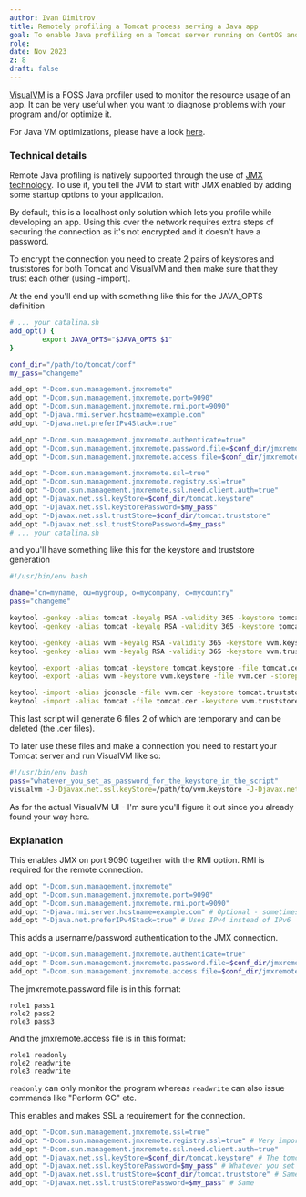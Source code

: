 ```yaml
---
author: Ivan Dimitrov
title: Remotely profiling a Tomcat process serving a Java app
goal: To enable Java profiling on a Tomcat server running on CentOS and then optimize the process using VM options.
role:
date: Nov 2023
z: 8
draft: false
---
```


[VisualVM](https://visualvm.github.io/) is a FOSS Java profiler used to monitor the resource usage of an app. It can be very useful when you want to diagnose problems with your
program and/or optimize it.

For Java VM optimizations, please have a look [here](https://stackoverflow.com/questions/564039/jvm-performance-tuning-for-large-applications).

### Technical details

Remote Java profiling is natively supported through the use of [JMX technology](https://docs.oracle.com/javase/8/docs/technotes/guides/management/agent.html). To use it, you tell
the JVM to start with JMX enabled by adding some startup options to your application.

By default, this is a localhost only solution which lets you profile while developing an app. Using this over the network requires extra steps of securing the connection as it's
not encrypted and it doesn't have a password.

To encrypt the connection you need to create 2 pairs of keystores and truststores for both Tomcat and VisualVM and then make sure that they trust each other (using -import).

At the end you'll end up with something like this for the JAVA_OPTS definition

```bash
# ... your catalina.sh
add_opt() {
        export JAVA_OPTS="$JAVA_OPTS $1"
}

conf_dir="/path/to/tomcat/conf"
my_pass="changeme"

add_opt "-Dcom.sun.management.jmxremote"
add_opt "-Dcom.sun.management.jmxremote.port=9090"
add_opt "-Dcom.sun.management.jmxremote.rmi.port=9090"
add_opt "-Djava.rmi.server.hostname=example.com"
add_opt "-Djava.net.preferIPv4Stack=true"

add_opt "-Dcom.sun.management.jmxremote.authenticate=true"
add_opt "-Dcom.sun.management.jmxremote.password.file=$conf_dir/jmxremote.password"
add_opt "-Dcom.sun.management.jmxremote.access.file=$conf_dir/jmxremote.access"

add_opt "-Dcom.sun.management.jmxremote.ssl=true"
add_opt "-Dcom.sun.management.jmxremote.registry.ssl=true"
add_opt "-Dcom.sun.management.jmxremote.ssl.need.client.auth=true"
add_opt "-Djavax.net.ssl.keyStore=$conf_dir/tomcat.keystore"
add_opt "-Djavax.net.ssl.keyStorePassword=$my_pass"
add_opt "-Djavax.net.ssl.trustStore=$conf_dir/tomcat.truststore"
add_opt "-Djavax.net.ssl.trustStorePassword=$my_pass"
# ... your catalina.sh
```

and you'll have something like this for the keystore and truststore generation

```bash
#!/usr/bin/env bash

dname="cn=myname, ou=mygroup, o=mycompany, c=mycountry"
pass="changeme"

keytool -genkey -alias tomcat -keyalg RSA -validity 365 -keystore tomcat.keystore -storepass "$pass" -keypass "$pass" -dname "$dname"
keytool -genkey -alias tomcat -keyalg RSA -validity 365 -keystore tomcat.truststore -storepass "$pass" -keypass "$pass" -dname "$dname"

keytool -genkey -alias vvm -keyalg RSA -validity 365 -keystore vvm.keystore -storepass "$pass" -keypass "$pass" -dname "$dname"
keytool -genkey -alias vvm -keyalg RSA -validity 365 -keystore vvm.truststore -storepass "$pass" -keypass "$pass" -dname "$dname"

keytool -export -alias tomcat -keystore tomcat.keystore -file tomcat.cer -storepass "$pass"
keytool -export -alias vvm -keystore vvm.keystore -file vvm.cer -storepass "$pass"

keytool -import -alias jconsole -file vvm.cer -keystore tomcat.truststore -storepass "$pass" -noprompt
keytool -import -alias tomcat -file tomcat.cer -keystore vvm.truststore -storepass "$pass" -noprompt
```

This last script will generate 6 files 2 of which are temporary and can be deleted (the .cer files).

To later use these files and make a connection you need to restart your Tomcat server and run VisualVM like so:

```bash
#!/usr/bin/env bash
pass="whatever_you_set_as_password_for_the_keystore_in_the_script"
visualvm -J-Djavax.net.ssl.keyStore=/path/to/vvm.keystore -J-Djavax.net.ssl.keyStorePassword=$pass -J-Djavax.net.ssl.trustStore=/path/to/vvm.truststore -J-Djavax.net.ssl.trustStorePassword=$pass
```

As for the actual VisualVM UI - I'm sure you'll figure it out since you already found your way here.

### Explanation

This enables JMX on port 9090 together with the RMI option. RMI is required for the remote connection.

```bash
add_opt "-Dcom.sun.management.jmxremote"
add_opt "-Dcom.sun.management.jmxremote.port=9090"
add_opt "-Dcom.sun.management.jmxremote.rmi.port=9090"
add_opt "-Djava.rmi.server.hostname=example.com" # Optional - sometimes it works without this and sometimes it doesn't
add_opt "-Djava.net.preferIPv4Stack=true" # Uses IPv4 instead of IPv6
```

This adds a username/password authentication to the JMX connection.

```bash
add_opt "-Dcom.sun.management.jmxremote.authenticate=true"
add_opt "-Dcom.sun.management.jmxremote.password.file=$conf_dir/jmxremote.password"
add_opt "-Dcom.sun.management.jmxremote.access.file=$conf_dir/jmxremote.access"
```

The jmxremote.password file is in this format:

```
role1 pass1
role2 pass2
role3 pass3
```

And the jmxremote.access file is in this format:

```
role1 readonly
role2 readwrite
role3 readwrite
```

`readonly` can only monitor the program whereas `readwrite` can also issue commands like "Perform GC" etc.

This enables and makes SSL a requirement for the connection.

```bash
add_opt "-Dcom.sun.management.jmxremote.ssl=true"
add_opt "-Dcom.sun.management.jmxremote.registry.ssl=true" # Very important line - doesn't work without it. Don't know why.
add_opt "-Dcom.sun.management.jmxremote.ssl.need.client.auth=true"
add_opt "-Djavax.net.ssl.keyStore=$conf_dir/tomcat.keystore" # The tomcat.keystore file generated through the script above.
add_opt "-Djavax.net.ssl.keyStorePassword=$my_pass" # Whatever you set the keystore password to in the script.
add_opt "-Djavax.net.ssl.trustStore=$conf_dir/tomcat.truststore" # Same but truststore
add_opt "-Djavax.net.ssl.trustStorePassword=$my_pass" # Same
```
